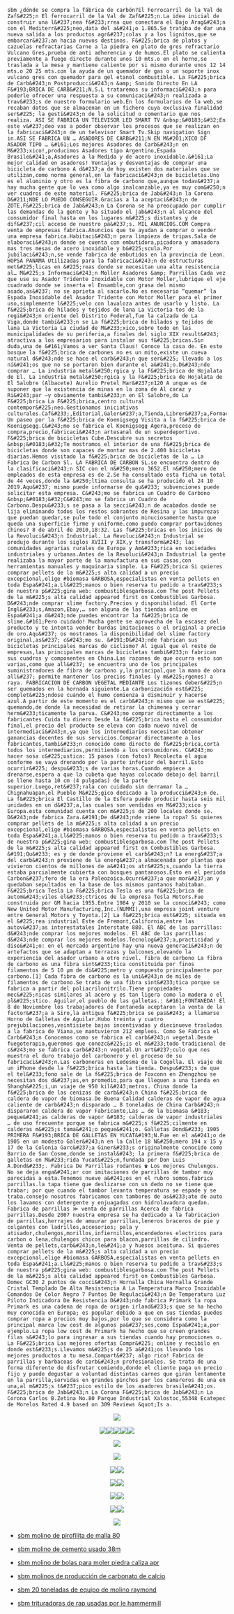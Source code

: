 
```
sbm ¿dónde se compra la fábrica de carbón?El Ferrocarril de la Val de Zaf&#225;n El ferrocarril de la Val de Zaf&#225;n.La idea inicial de construir una l&#237;nea f&#233;rrea que conectara el Bajo Arag&#243;n con el Mediterr&#225;neo,data del a&#241;o 1.865.Se trataba de dar una nueva salida a los productos agr&#237;colas y a los lignitos,que se embarcar&#237;an hacia nuevos destinos. F&#225;brica de platos y cazuelas refractarias Carne a la piedra en plato de gres refractario Vulcano Gres,prueba de anti adherencia y de humos.El plato se calienta previamente a fuego directo durante unos 10 mts.o en el horno,se traslada a la mesa y mantiene caliente por si mismo durante unos 12 14 mts.o 20 25 mts.con la ayuda de un quemador de gas o un soporte inox vulcano gres con quemador para gel etanol combustible. La F&#225;brica de Carb&#243;n Postproducci&#243;n &amp; Sonido Directo En LA F&#193;BRICA DE CARB&#211;N,S.L trataremos su informaci&#243;n para poderle ofrecer una respuesta a su comunicaci&#243;n realizada a trav&#233;s de nuestro formulario web.En los formularios de la web,se recaban datos que se almacenan en un fichero cuya exclusiva finalidad ser&#225; la gesti&#243;n de la solicitud o comentario que nos realiza. ASI SE FABRICA UN TELEVISOR LED SMART TV &nbsp;&#0183;&#32;En este v&#237;deo vas a poder observar los procesos que se realizan en la fabricaci&#243;n de un televisor Smart Tv.Skip navigation Sign in.ASI SE FABRICA UN … ASADORES DE CARB&#211;N EN M&#201;XICO DF ASADOR TIPO … &#161;Los mejores Asadores de Carb&#243;n en M&#233;xico!,producimos Asadores tipo Argentino,Espada Brasile&#241;a,Asadores a la Medida y de acero inoxidable.&#161;La mejor calidad en asadores! Ventajas y desventajas de comprar una bicicleta de carbono A d&#237;a de hoy existen dos materiales que se utilizan,como norma general,en la fabricaci&#243;n de bicicletas.Uno es el aluminio y otro es la fibra de carbono que,aunque todav&#237;a hay mucha gente que lo vea como algo inalcanzable,ya es muy com&#250;n ver cuadros de este material. F&#225;brica de Jab&#243;n la Corona D&#211;NDE LO PUEDO CONSEGUIR.Gracias a la aceptaci&#243;n de ZOTE,F&#225;brica de Jab&#243;n La Corona se ha preocupado por cumplir las demandas de la gente y ha situado el jab&#243;n al alcance del consumidor final hasta en los lugares m&#225;s distantes y de dif&#237;cil acceso de nuestro pa&#237;s. MIL ANUNCIOS.COM Compra venta de empresas fabrica.Anuncios que te ayudan a comprar o vender una empresa fabrica.Habitaci&#243;n para limpieza de tripas.Sala de elaboraci&#243;n donde se cuenta con embutidora,picadora y amasadora mas tres mesas de acero inoxidable y b&#225;scula.Por jubilaci&#243;n,se vende fabrica de embutidos en la provincia de Leon. HOPSA PANAMA Utilizadas para la fabricaci&#243;n de estructuras met&#225;licas en &#225;reas donde se necesitan una alta resistencia al… M&#225;s Informaci&#243;n Moller Asadores &amp; Parrillas Cada vez que use su Asador Tridente Inoxidable con Motor Moller,lubrique el eje cuadrado donde se inserta el Ensamble,con grasa del mismo asado,as&#237; no se aprieta al sacarlo.No es necesario “quemar” la Espada Inoxidable del Asador Tridente con Motor Moller para el primer uso,simplemente l&#225;velo con lavaloza antes de usarlo y listo. La f&#225;brica de hilados y tejidos de lana La Victoria tos de la regi&#243;n oriente del Distrito Federal,fue la calzada de La Viga,donde tambi&#233;n se La f&#225;brica de hilados y tejidos de lana La Victoria La ciudad de M&#233;xico,sobre todo en las municipalidades de su periferia,a finales del siglo XIX result&#243; atractiva a los empresarios para instalar sus f&#225;bricas.Sin duda,una de &#161;Vamos a ver Santa Claus! Conoce la casa de. En este bosque la f&#225;brica de carbones no es un mito,existe un cueva natural d&#243;nde se hace el carb&#243;n que ser&#225; llevado a los ni&#241;os que no se portaron bien durante el a&#241;o.D&#243;nde comprar … La industria metal&#250;rgica y la F&#225;brica de Hojalata de El. La industria metal&#250;rgica y la F&#225;brica de Hojalata de El Salobre (Albacete) Aurelio Pretel Mar&#237;n120 A unque es de suponer que la existencia de minas en la zona de Al caraz y Ri&#243;par —y obviamente tambi&#233;n en El Salobre,do La F&#225;brica La F&#225;brica,centro cultural contempor&#225;neo.Gestionamos iniciativas culturales.Caf&#233;,‎Editorial,‎Galer&#237;a,Tienda,Librer&#237;a,Formaci&#243;n,Exposiciones Un paseo por la f&#225;brica de Koenigsegg Visita a la f&#225;brica de Koenigsegg.C&#243;mo se fabrica el Koenigsegg Agera,proceso de compra,precio,fabricaci&#243;n artesanal de un superdeportivo. F&#225;brica de bicicletas Cube.Descubre sus secretos &nbsp;&#0183;&#32;Te mostramos el interior de una f&#225;brica de bicicletas donde son capaces de montar mas de 2.400 bicicletas diarias.Hemos visitado la f&#225;brica de bicicletas de la … La Fabrica De Carbon Sl. LA FABRICA DE CARBON SL.se encuentra dentro de la clasificaci&#243;n SIC con el n&#250;mero 3652.El n&#250;mero de empleados de esta empresa es de 2.Se ha consultado esta ficha un total de 44 veces,donde la &#250;ltima consulta se ha producido el 24 10 2019.Aqu&#237; mismo puede informarse de qu&#233; subvenciones puede solicitar esta empresa. C&#243;mo se fabrica un Cuadro de Carbono &nbsp;&#0183;&#32;C&#243;mo se fabrica un Cuadro de Carbono.Despu&#233;s se pasa a la secci&#243;n de acabados donde se lija eliminando todos los restos sobrantes de Resina y las impurezas que puedan quedar,se pule todo el conjunto minuciosamente hasta que queda una superficie firme y uniforme.como puedo comprar portavidones chinos? 8 de abril de 2010,18:32. Las f&#225;bricas en los inicios de la Revoluci&#243;n Industrial. La Revoluci&#243;n Industrial se produjo durante los siglos XVIII y XIX,y transform&#243; las comunidades agrarias rurales de Europa y Am&#233;rica en sociedades industriales y urbanas.Antes de la Revoluci&#243;n Industrial la gente realizaba la mayor parte de la manufactura en sus casas,con herramientas manuales y maquinaria simple. La F&#225;brica Si quieres comprar pellets de la m&#225;s alta calidad a un precio excepcional,elige #biomasa GARBOSA,especialistas en venta pellets en toda Espa&#241;a.Ll&#225;manos o bien reserva tu pedido a trav&#233;s de nuestra p&#225;gina web: combustiblesgarbosa.com The post Pellets de la m&#225;s alta calidad appeared first on Combustibles Garbosa. D&#243;nde comprar slime factory.Precios y disponibilidad. El Corte Ingl&#233;s,Amazon,Ebay,… son alguna de las tiendas online en Espa&#241;a d&#243;nde puedes encontrar la f&#225;brica de slime.&#161;Pero cuidado! Mucha gente se aprovecha de la escasez del producto y te intenta vender burdas imitaciones o el original a precio de oro.Aqu&#237; os mostramos la disponibilidad del slime factory original,as&#237; c&#243;mo su. &#191;D&#243;nde fabrican sus bicicletas principales marcas de ciclismo? Al igual que el resto de empresas,las principales marcas de bicicletas tambi&#233;n fabrican sus cuadros y componentes en China.Las razones de que ocurra esto son varias,como que all&#237; se encuentra uno de los principales suministradores de fibra de carbono y,la principal,que la mano de obra all&#237; permite mantener los precios finales (y m&#225;rgenes) a raya. FABRICACION DE CARBON VEGETAL MEDIANTE Los tizones deber&#225;n ser quemados en la hornada siguiente.La carbonizaci6n est&#225; complet&#225;ndose cuando el humo comienza a disminuir y hacerse azul.A partir de este momento es el carb&#243;n mismo que se est&#225; quemando,de donde la necesidad de retirar la chimenea y cerrar herm&#233;ticamente la parva. C&#243;mo comprar directamente a los fabricantes Cuida tu dinero Desde la f&#225;brica hasta el consumidor final,el precio del producto se eleva con cada nuevo nivel de intermediaci&#243;n,ya que los intermediarios necesitan obtener ganancias decentes de sus servicios.Comprar directamente a los fabricantes,tambi&#233;n conocido como directo de f&#225;brica,corta todos los intermediarios,permitiendo a los consumidores. C&#243;mo hacer sosa c&#225;ustica: 15 pasos (con fotos) Recolecta el agua conforme se vaya drenando por la parte inferior del barril.Esto ocurrir&#225; despu&#233;s de varias horas.Cuando empiece a drenarse,espera a que la cubeta que hayas colocado debajo del barril se llene hasta 10 cm (4 pulgadas) de la parte superior.Luego,ret&#237;rala con cuidado sin derramar la … Chignahuapan,el Pueblo M&#225;gico dedicado a la producci&#243;n de. La f&#225;brica El Castillo de la Esfera puede producir hasta seis mil unidades en un d&#237;a,las cuales son vendidas en M&#233;xico y Europa.esta comunidad cuenta con m&#225;s de 200 locales donde se. D&#243;nde fabrica Zara.&#191;De d&#243;nde viene la ropa? Si quieres comprar pellets de la m&#225;s alta calidad a un precio excepcional,elige #biomasa GARBOSA,especialistas en venta pellets en toda Espa&#241;a.Ll&#225;manos o bien reserva tu pedido a trav&#233;s de nuestra p&#225;gina web: combustiblesgarbosa.com The post Pellets de la m&#225;s alta calidad appeared first on Combustibles Garbosa. &#191;Qu&#233; es y de donde proviene el carb&#243;n? La energ&#237;a del carb&#243;n proviene de la energ&#237;a almacenada por plantas que vivieron cientos de millones de a&#241;os atr&#225;s,cuando la tierra estaba parcialmente cubierta con bosques pantanosos.Esto en el periodo Carbon&#237;fero de la era Paleozoica.Ocurr&#237;a que mor&#237;an y quedaban sepultados en la base de los mismos pantanos habitaban. F&#225;brica Tesla La F&#225;brica Tesla es una f&#225;brica de autom&#243;viles el&#233;ctricos de la empresa Tesla Motors.Fue construida por GM hacia 1955.Entre 1984 y 2010 se la conoci&#243; como New United Motor Manufacturing,Inc.(NUMMI),una empresa joint venture entre General Motors y Toyota.[2] La f&#225;brica est&#225; situada en el &#225;rea industrial Este de Fremont,California,entre las autov&#237;as interestatales Interstate 880. El ABC de las parrillas: d&#243;nde comprar los mejores modelos. El ABC de las parrillas: d&#243;nde comprar los mejores modelos.Tecnolog&#237;a,practicidad y dise&#241;o: en el mercado argentino hay una nueva generaci&#243;n de artefactos que se adaptan a terrazas y balcones,elevando la experiencia del asador urbano a otro nivel. Fibra de carbono La fibra de carbono es una fibra sint&#233;tica constituida por finos filamentos de 5 10 μm de di&#225;metro y compuesto principalmente por carbono.[1] Cada fibra de carbono es la uni&#243;n de miles de filamentos de carbono.Se trata de una fibra sint&#233;tica porque se fabrica a partir del poliacrilonitrilo.Tiene propiedades mec&#225;nicas similares al acero y es tan ligera como la madera o el pl&#225;stico. Aguilar,el pueblo de las galletas.: &#161;FONTANEDA! El 8 de Noviembre los trabajadores de Fontaneda aceptaron la venta de la factor&#237;a a Siro,la antigua f&#225;brica se pas&#243; a llamarse Horno de Galletas de Aguilar.Hubo treinta y cuatro prejubilaciones,veintisiete bajas incentivadas y diecinueve traslados a la fabrica de Viana,se mantuvieron 212 empleos. Como Se Fabrica el Carb&#243;n Conocemos como se fabrica el carb&#243;n vegetal.Desde fuegoterapia,queremos que conozc&#225;is el m&#233;todo tradicional de c&#243;mo se fabrica carb&#243;n vegetal.Un art&#237;culo que nos muestra el duro trabajo del carbonero y el proceso de su fabricaci&#243;n.Las carboneras en Ledesma de la Cogolla. El viaje de un iPhone desde la f&#225;brica hasta la tienda. Despu&#233;s de que el tel&#233;fono sale de la f&#225;brica de Foxconn en Zhengzhou se necesitan dos d&#237;as,en promedio,para que lleguen a una tienda en Shangh&#225;i,un viaje de 950 kil&#243;metros. China donde la f&#225;brica de las cenizas de carb&#243;n China f&#225;brica de caldera de vapor de biomasa.De Buena Calidad calderas de vapor de agua caliente de carb&#243;n disparado … 8 toneladas de China Carb&#243;n dispararon caldera de vapor Fabricante,Las … de la biomasa &#183; peque&#241;as calderas de vapor &#183; calderas de vapor industriales … de uso frecuente porque se fabrica m&#225;s f&#225;cilmente en calderas m&#225;s tama&#241;o peque&#241;o. Galletas Dond&#233; 1905 PRIMERA F&#193;BRICA DE GALLETAS EN YUCAT&#193;N.Fue en el a&#241;o de 1905 en un modesto Galer&#243;n en la Calle 18 N&#250;mero 194 x 15 y 17 de la Colonia Garc&#237;a Giner&#233;s originalmente conocido como Barrio de San Cosme,donde se instal&#243; la primera f&#225;brica de galletas en M&#233;rida Yucat&#225;n,fundada por Don Luis A.Dond&#233;. Fabrica De Parrillas rodantes ☎ Los mejores Chulengos. No se deja enga&#241;ar con imitaciones de parrillas de tambor muy parecidas a esta.Tenemos nueve a&#241;os en el rubro somos.fabrica parrillas.la tapa tiene que deslizarse con un dedo no se tiene que trabar; por que cuando el tambor levanta temperatura se espade y se traba.consejo nosotros fabricamos con tambores de as&#233;ate de auto los lavamos con detergente y enjuagadas con hidrolavadora quedan. Fabrica de parrillas ≫ venta de parrillas Acerca de fabrica parrillas.Desde 2007 nuestra empresa se ha dedicado a la fabricacion de parrillas,herrajes de amuurar parrillas,leneros braceros de pie y colgantes con ladrillos,accesorios; pala y atisador,chulengos,morillos,infiernillos,encendedores electricos para carbon o lena,chulengos chicos para blacon,parrillas de cilindro. Venta de pellets,carb&#243;n,le&#241;a y huesos aceituna. Si quieres comprar pellets de la m&#225;s alta calidad a un precio excepcional,elige #biomasa GARBOSA,especialistas en venta pellets en toda Espa&#241;a.Ll&#225;manos o bien reserva tu pedido a trav&#233;s de nuestra p&#225;gina web: combustiblesgarbosa.com The post Pellets de la m&#225;s alta calidad appeared first on Combustibles Garbosa. Domec GC30 2 puntos de cocci&#243;n Hornalla Chica Hornalla Grande Cristal Templado De Alta Resistencia A La Temperatura Marco Inoxidable Comandos De Color Negro 7 Puntos De Regulaci&#243;n De Temperatura Luz Piloto Indicadora De Resistencia D&#243;nde fabrica Primark la ropa Primark es una cadena de ropa de origen irland&#233;s que se ha hecho muy conocida en Europa; es popular debido a que en sus tiendas puedes comprar ropa a precios muy bajos,por lo que se considera como la principal marca low cost de algunos pa&#237;ses,como Espa&#241;a,por ejemplo.La ropa low cost de Primark ha hecho que se creen grandes filas s&#243;lo para ingresar a sus tiendas cuando hay promociones o. La F&#225;brica Las mejores ofertas Compr&#225; online y recibilo en donde est&#233;s.Llevamos m&#225;s de 25 a&#241;os llevando los mejores productos a tu mesa.Compart&#237; algo rico! Fabrica de parrillas y barbacoas de carb&#243;n profesionales. Se trata de una forma diferente de disfrutar comiendo,donde el cliente paga un precio fijo y puede degustar a voluntad distintas carnes que giran lentamente en la parrilla,servidas en grandes pinchos por los camareros de una en una,al m&#225;s t&#237;pico estilo de los asadores brasile&#241;os. F&#225;brica de Jab&#243;n La Corona F&#225;brica de Jab&#243;n La Corona Carlos B.Zetina No.80 Parque Industrial Xalostoc,55348 Ecatepec de Morelos Rated 4.9 based on 309 Reviews &quot;Is a. 
```

<div align="center">

<a href="https://es-crusher.shibang-china.com/github&k=sbm+%C2%BFd%C3%B3nde+se+compra+la+f%C3%A1brica+de+carb%C3%B3n%3F"><img src="https://static.shibang-china.com/es/crusher/logo.jpg"></a>

<a href="https://es-crusher.shibang-china.com/github&k=sbm+%C2%BFd%C3%B3nde+se+compra+la+f%C3%A1brica+de+carb%C3%B3n%3F"><img src="https://static.shibang-china.com/es/crusher/index.jpg"></a><a href="https://es-crusher.shibang-china.com/material.htmlgithub&k=sbm+%C2%BFd%C3%B3nde+se+compra+la+f%C3%A1brica+de+carb%C3%B3n%3F"><img src="https://static.shibang-china.com/es/crusher/material.jpg"></a><a href="https://es-crusher.shibang-china.com/application.htmlgithub&k=sbm+%C2%BFd%C3%B3nde+se+compra+la+f%C3%A1brica+de+carb%C3%B3n%3F"><img src="https://static.shibang-china.com/es/crusher/application.jpg"></a><a href="https://es-crusher.shibang-china.com/aboutus.htmlgithub&k=sbm+%C2%BFd%C3%B3nde+se+compra+la+f%C3%A1brica+de+carb%C3%B3n%3F"><img src="https://static.shibang-china.com/es/crusher/aboutus.jpg"></a><a href="https://es-crusher.shibang-china.com/contact.htmlgithub&k=sbm+%C2%BFd%C3%B3nde+se+compra+la+f%C3%A1brica+de+carb%C3%B3n%3F"><img src="https://static.shibang-china.com/es/crusher/contact.jpg"></a>

<a href="https://es-crusher.shibang-china.com/github&k=sbm+%C2%BFd%C3%B3nde+se+compra+la+f%C3%A1brica+de+carb%C3%B3n%3F"><img src="https://static.shibang-china.com/es/crusher/banner.jpg"></a>

<a href="https://swt.shibang-china.com/github&k=sbm+%C2%BFd%C3%B3nde+se+compra+la+f%C3%A1brica+de+carb%C3%B3n%3F"><img src="https://static.shibang-china.com/es/crusher/text.jpg"></a>

<a href="https://swt.shibang-china.com/github&k=sbm+%C2%BFd%C3%B3nde+se+compra+la+f%C3%A1brica+de+carb%C3%B3n%3F"><img src="https://static.shibang-china.com/es/crusher/chat.jpg"></a><a href="https://es-crusher.shibang-china.com/contact.htmlgithub&k=sbm+%C2%BFd%C3%B3nde+se+compra+la+f%C3%A1brica+de+carb%C3%B3n%3F"><img src="https://static.shibang-china.com/es/crusher/message.jpg"></a>

<a href="https://es-crusher.shibang-china.com/products/pe.htmlgithub&k=sbm+%C2%BFd%C3%B3nde+se+compra+la+f%C3%A1brica+de+carb%C3%B3n%3F"><img src="https://static.shibang-china.com/es/crusher/pe.jpg"></a><a href="https://es-crusher.shibang-china.com/products/pf.htmlgithub&k=sbm+%C2%BFd%C3%B3nde+se+compra+la+f%C3%A1brica+de+carb%C3%B3n%3F"><img src="https://static.shibang-china.com/es/crusher/pf.jpg"></a>

<a href="https://es-crusher.shibang-china.com/products/hpt.htmlgithub&k=sbm+%C2%BFd%C3%B3nde+se+compra+la+f%C3%A1brica+de+carb%C3%B3n%3F"><img src="https://static.shibang-china.com/es/crusher/hpt.jpg"></a><a href="https://es-crusher.shibang-china.com/products/vsi.htmlgithub&k=sbm+%C2%BFd%C3%B3nde+se+compra+la+f%C3%A1brica+de+carb%C3%B3n%3F"><img src="https://static.shibang-china.com/es/crusher/vsi.jpg"></a>

<a href="https://es-crusher.shibang-china.com/products/klv.htmlgithub&k=sbm+%C2%BFd%C3%B3nde+se+compra+la+f%C3%A1brica+de+carb%C3%B3n%3F"><img src="https://static.shibang-china.com/es/crusher/klv.jpg"></a><a href="https://es-crusher.shibang-china.com/products/portable.htmlgithub&k=sbm+%C2%BFd%C3%B3nde+se+compra+la+f%C3%A1brica+de+carb%C3%B3n%3F"><img src="https://static.shibang-china.com/es/crusher/portable.jpg"></a>

<a href="https://swt.shibang-china.com/github&k=sbm+%C2%BFd%C3%B3nde+se+compra+la+f%C3%A1brica+de+carb%C3%B3n%3F"><img src="https://static.shibang-china.com/es/crusher/case.jpg"></a>

</div>


* [sbm molino de pirofilita de malla 80](sbm%20molino%20de%20pirofilita%20de%20malla%2080.md)

* [sbm molino de cemento usado 38m](sbm%20molino%20de%20cemento%20usado%2038m.md)

* [sbm molino de bolas para moler piedra caliza apr](sbm%20molino%20de%20bolas%20para%20moler%20piedra%20caliza%20apr.md)

* [sbm molinos de producción de carbonato de calcio](sbm%20molinos%20de%20producci%C3%B3n%20de%20carbonato%20de%20calcio.md)

* [sbm 20 toneladas de equipo de molino raymond](sbm%2020%20toneladas%20de%20equipo%20de%20molino%20raymond.md)

* [sbm trituradoras de rap usadas por le hammermill](sbm%20trituradoras%20de%20rap%20usadas%20por%20le%20hammermill.md)